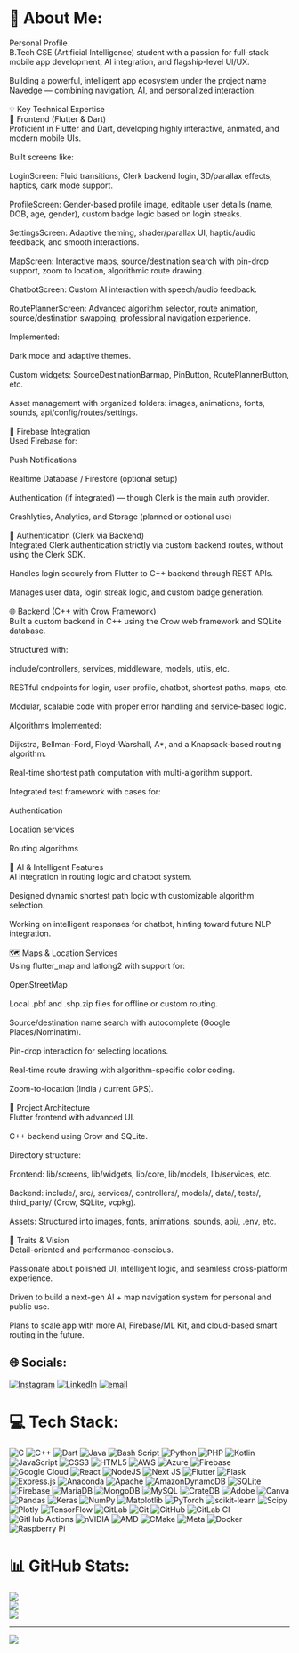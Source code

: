 # 💫 About Me:
Personal Profile<br>B.Tech CSE (Artificial Intelligence) student with a passion for full-stack mobile app development, AI integration, and flagship-level UI/UX.<br><br>Building a powerful, intelligent app ecosystem under the project name Navedge — combining navigation, AI, and personalized interaction.<br><br>💡 Key Technical Expertise<br>🔹 Frontend (Flutter & Dart)<br>Proficient in Flutter and Dart, developing highly interactive, animated, and modern mobile UIs.<br><br>Built screens like:<br><br>LoginScreen: Fluid transitions, Clerk backend login, 3D/parallax effects, haptics, dark mode support.<br><br>ProfileScreen: Gender-based profile image, editable user details (name, DOB, age, gender), custom badge logic based on login streaks.<br><br>SettingsScreen: Adaptive theming, shader/parallax UI, haptic/audio feedback, and smooth interactions.<br><br>MapScreen: Interactive maps, source/destination search with pin-drop support, zoom to location, algorithmic route drawing.<br><br>ChatbotScreen: Custom AI interaction with speech/audio feedback.<br><br>RoutePlannerScreen: Advanced algorithm selector, route animation, source/destination swapping, professional navigation experience.<br><br>Implemented:<br><br>Dark mode and adaptive themes.<br><br>Custom widgets: SourceDestinationBarmap, PinButton, RoutePlannerButton, etc.<br><br>Asset management with organized folders: images, animations, fonts, sounds, api/config/routes/settings.<br><br>🔹 Firebase Integration<br>Used Firebase for:<br><br>Push Notifications<br><br>Realtime Database / Firestore (optional setup)<br><br>Authentication (if integrated) — though Clerk is the main auth provider.<br><br>Crashlytics, Analytics, and Storage (planned or optional use)<br><br>🔹 Authentication (Clerk via Backend)<br>Integrated Clerk authentication strictly via custom backend routes, without using the Clerk SDK.<br><br>Handles login securely from Flutter to C++ backend through REST APIs.<br><br>Manages user data, login streak logic, and custom badge generation.<br><br>🌐 Backend (C++ with Crow Framework)<br>Built a custom backend in C++ using the Crow web framework and SQLite database.<br><br>Structured with:<br><br>include/controllers, services, middleware, models, utils, etc.<br><br>RESTful endpoints for login, user profile, chatbot, shortest paths, maps, etc.<br><br>Modular, scalable code with proper error handling and service-based logic.<br><br>Algorithms Implemented:<br><br>Dijkstra, Bellman-Ford, Floyd-Warshall, A*, and a Knapsack-based routing algorithm.<br><br>Real-time shortest path computation with multi-algorithm support.<br><br>Integrated test framework with cases for:<br><br>Authentication<br><br>Location services<br><br>Routing algorithms<br><br>🧠 AI & Intelligent Features<br>AI integration in routing logic and chatbot system.<br><br>Designed dynamic shortest path logic with customizable algorithm selection.<br><br>Working on intelligent responses for chatbot, hinting toward future NLP integration.<br><br>🗺️ Maps & Location Services<br>Using flutter_map and latlong2 with support for:<br><br>OpenStreetMap<br><br>Local .pbf and .shp.zip files for offline or custom routing.<br><br>Source/destination name search with autocomplete (Google Places/Nominatim).<br><br>Pin-drop interaction for selecting locations.<br><br>Real-time route drawing with algorithm-specific color coding.<br><br>Zoom-to-location (India / current GPS).<br><br>🧩 Project Architecture<br>Flutter frontend with advanced UI.<br><br>C++ backend using Crow and SQLite.<br><br>Directory structure:<br><br>Frontend: lib/screens, lib/widgets, lib/core, lib/models, lib/services, etc.<br><br>Backend: include/, src/, services/, controllers/, models/, data/, tests/, third_party/ (Crow, SQLite, vcpkg).<br><br>Assets: Structured into images, fonts, animations, sounds, api/, .env, etc.<br><br>🎯 Traits & Vision<br>Detail-oriented and performance-conscious.<br><br>Passionate about polished UI, intelligent logic, and seamless cross-platform experience.<br><br>Driven to build a next-gen AI + map navigation system for personal and public use.<br><br>Plans to scale app with more AI, Firebase/ML Kit, and cloud-based smart routing in the future.


## 🌐 Socials:
[![Instagram](https://img.shields.io/badge/Instagram-%23E4405F.svg?logo=Instagram&logoColor=white)](https://instagram.com/https://www.instagram.com/rakeshbisht2480/?utm_source=ig_web_button_share_sheet) [![LinkedIn](https://img.shields.io/badge/LinkedIn-%230077B5.svg?logo=linkedin&logoColor=white)](https://linkedin.com/in/https://www.linkedin.com/in/yogambar-singh-b42b5927a?utm_source=share&utm_campaign=share_via&utm_content=profile&utm_medium=android_app) [![email](https://img.shields.io/badge/Email-D14836?logo=gmail&logoColor=white)](mailto:yogambarsingh2480@gmail.com) 

# 💻 Tech Stack:
![C](https://img.shields.io/badge/c-%2300599C.svg?style=for-the-badge&logo=c&logoColor=white) ![C++](https://img.shields.io/badge/c++-%2300599C.svg?style=for-the-badge&logo=c%2B%2B&logoColor=white) ![Dart](https://img.shields.io/badge/dart-%230175C2.svg?style=for-the-badge&logo=dart&logoColor=white) ![Java](https://img.shields.io/badge/java-%23ED8B00.svg?style=for-the-badge&logo=openjdk&logoColor=white) ![Bash Script](https://img.shields.io/badge/bash_script-%23121011.svg?style=for-the-badge&logo=gnu-bash&logoColor=white) ![Python](https://img.shields.io/badge/python-3670A0?style=for-the-badge&logo=python&logoColor=ffdd54) ![PHP](https://img.shields.io/badge/php-%23777BB4.svg?style=for-the-badge&logo=php&logoColor=white) ![Kotlin](https://img.shields.io/badge/kotlin-%237F52FF.svg?style=for-the-badge&logo=kotlin&logoColor=white) ![JavaScript](https://img.shields.io/badge/javascript-%23323330.svg?style=for-the-badge&logo=javascript&logoColor=%23F7DF1E) ![CSS3](https://img.shields.io/badge/css3-%231572B6.svg?style=for-the-badge&logo=css3&logoColor=white) ![HTML5](https://img.shields.io/badge/html5-%23E34F26.svg?style=for-the-badge&logo=html5&logoColor=white) ![AWS](https://img.shields.io/badge/AWS-%23FF9900.svg?style=for-the-badge&logo=amazon-aws&logoColor=white) ![Azure](https://img.shields.io/badge/azure-%230072C6.svg?style=for-the-badge&logo=microsoftazure&logoColor=white) ![Firebase](https://img.shields.io/badge/firebase-%23039BE5.svg?style=for-the-badge&logo=firebase) ![Google Cloud](https://img.shields.io/badge/GoogleCloud-%234285F4.svg?style=for-the-badge&logo=google-cloud&logoColor=white) ![React](https://img.shields.io/badge/react-%2320232a.svg?style=for-the-badge&logo=react&logoColor=%2361DAFB) ![NodeJS](https://img.shields.io/badge/node.js-6DA55F?style=for-the-badge&logo=node.js&logoColor=white) ![Next JS](https://img.shields.io/badge/Next-black?style=for-the-badge&logo=next.js&logoColor=white) ![Flutter](https://img.shields.io/badge/Flutter-%2302569B.svg?style=for-the-badge&logo=Flutter&logoColor=white) ![Flask](https://img.shields.io/badge/flask-%23000.svg?style=for-the-badge&logo=flask&logoColor=white) ![Express.js](https://img.shields.io/badge/express.js-%23404d59.svg?style=for-the-badge&logo=express&logoColor=%2361DAFB) ![Anaconda](https://img.shields.io/badge/Anaconda-%2344A833.svg?style=for-the-badge&logo=anaconda&logoColor=white) ![Apache](https://img.shields.io/badge/apache-%23D42029.svg?style=for-the-badge&logo=apache&logoColor=white) ![AmazonDynamoDB](https://img.shields.io/badge/Amazon%20DynamoDB-4053D6?style=for-the-badge&logo=Amazon%20DynamoDB&logoColor=white) ![SQLite](https://img.shields.io/badge/sqlite-%2307405e.svg?style=for-the-badge&logo=sqlite&logoColor=white) ![Firebase](https://img.shields.io/badge/firebase-a08021?style=for-the-badge&logo=firebase&logoColor=ffcd34) ![MariaDB](https://img.shields.io/badge/MariaDB-003545?style=for-the-badge&logo=mariadb&logoColor=white) ![MongoDB](https://img.shields.io/badge/MongoDB-%234ea94b.svg?style=for-the-badge&logo=mongodb&logoColor=white) ![MySQL](https://img.shields.io/badge/mysql-4479A1.svg?style=for-the-badge&logo=mysql&logoColor=white) ![CrateDB](https://img.shields.io/badge/CrateDB-009DC7?style=for-the-badge&logo=CrateDB&logoColor=white) ![Adobe](https://img.shields.io/badge/adobe-%23FF0000.svg?style=for-the-badge&logo=adobe&logoColor=white) ![Canva](https://img.shields.io/badge/Canva-%2300C4CC.svg?style=for-the-badge&logo=Canva&logoColor=white) ![Pandas](https://img.shields.io/badge/pandas-%23150458.svg?style=for-the-badge&logo=pandas&logoColor=white) ![Keras](https://img.shields.io/badge/Keras-%23D00000.svg?style=for-the-badge&logo=Keras&logoColor=white) ![NumPy](https://img.shields.io/badge/numpy-%23013243.svg?style=for-the-badge&logo=numpy&logoColor=white) ![Matplotlib](https://img.shields.io/badge/Matplotlib-%23ffffff.svg?style=for-the-badge&logo=Matplotlib&logoColor=black) ![PyTorch](https://img.shields.io/badge/PyTorch-%23EE4C2C.svg?style=for-the-badge&logo=PyTorch&logoColor=white) ![scikit-learn](https://img.shields.io/badge/scikit--learn-%23F7931E.svg?style=for-the-badge&logo=scikit-learn&logoColor=white) ![Scipy](https://img.shields.io/badge/SciPy-%230C55A5.svg?style=for-the-badge&logo=scipy&logoColor=%white) ![Plotly](https://img.shields.io/badge/Plotly-%233F4F75.svg?style=for-the-badge&logo=plotly&logoColor=white) ![TensorFlow](https://img.shields.io/badge/TensorFlow-%23FF6F00.svg?style=for-the-badge&logo=TensorFlow&logoColor=white) ![GitLab](https://img.shields.io/badge/gitlab-%23181717.svg?style=for-the-badge&logo=gitlab&logoColor=white) ![Git](https://img.shields.io/badge/git-%23F05033.svg?style=for-the-badge&logo=git&logoColor=white) ![GitHub](https://img.shields.io/badge/github-%23121011.svg?style=for-the-badge&logo=github&logoColor=white) ![GitLab CI](https://img.shields.io/badge/gitlab%20CI-%23181717.svg?style=for-the-badge&logo=gitlab&logoColor=white) ![GitHub Actions](https://img.shields.io/badge/github%20actions-%232671E5.svg?style=for-the-badge&logo=githubactions&logoColor=white) ![nVIDIA](https://img.shields.io/badge/nVIDIA-%2376B900.svg?style=for-the-badge&logo=nVIDIA&logoColor=white) ![AMD](https://img.shields.io/badge/AMD-%23000000.svg?style=for-the-badge&logo=amd&logoColor=white) ![CMake](https://img.shields.io/badge/CMake-%23008FBA.svg?style=for-the-badge&logo=cmake&logoColor=white) ![Meta](https://img.shields.io/badge/Meta-%230467DF.svg?style=for-the-badge&logo=Meta&logoColor=white) ![Docker](https://img.shields.io/badge/docker-%230db7ed.svg?style=for-the-badge&logo=docker&logoColor=white) ![Raspberry Pi](https://img.shields.io/badge/-Raspberry_Pi-C51A4A?style=for-the-badge&logo=Raspberry-Pi)
# 📊 GitHub Stats:
![](https://github-readme-stats.vercel.app/api?username=yogambar&theme=dark&hide_border=false&include_all_commits=false&count_private=false)<br/>
![](https://nirzak-streak-stats.vercel.app/?user=yogambar&theme=dark&hide_border=false)<br/>
![](https://github-readme-stats.vercel.app/api/top-langs/?username=yogambar&theme=dark&hide_border=false&include_all_commits=false&count_private=false&layout=compact)

---
[![](https://visitcount.itsvg.in/api?id=yogambar&icon=0&color=0)](https://visitcount.itsvg.in)

<!-- Proudly created with GPRM ( https://gprm.itsvg.in ) -->
